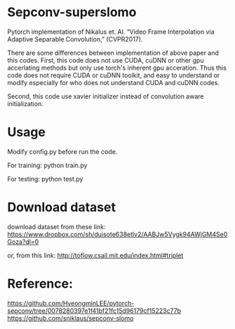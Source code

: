 # Sepconv-superslomo
Pytorch implementation of Nikalus et. Al. “Video Frame Interpolation via Adaptive Separable Convolution,” (CVPR2017).

There are some differences between implementation of above paper and this codes.
First, this code does not use CUDA, cuDNN or other gpu accerlating methods but only use torch's inherent gpu acceration.
Thus this code does not require CUDA or cuDNN toolkit, and easy to understand or modify especially for who does not understand CUDA and cuDNN codes.

Second, this code use xavier initializer instead of convolution aware initialization.

# Usage
Modify config.py before run the code.


For training: python train.py


For testing: python test.py

# Download dataset
download dataset from these link:
https://www.dropbox.com/sh/duisote638etlv2/AABJw5Vygk94AWjGM4Se0Goza?dl=0

or, from this link:
http://toflow.csail.mit.edu/index.html#triplet

# Reference: 
https://github.com/HyeongminLEE/pytorch-sepconv/tree/0078280397e1f41bf21fc15d96179cf15223c77b
https://github.com/sniklaus/sepconv-slomo
